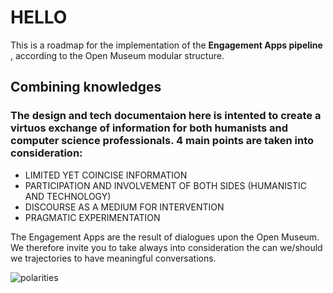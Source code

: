 # HELLO
This is a roadmap for the implementation of the <b> Engagement Apps pipeline </b>, according to the Open Museum modular structure. <br>

## Combining knowledges
### The design and tech documentaion here is intented to create a virtuos exchange of information for both humanists and computer science professionals. 4 main points are taken into consideration: <br>
- LIMITED YET COINCISE INFORMATION <br>
- PARTICIPATION AND INVOLVEMENT OF BOTH SIDES (HUMANISTIC AND TECHNOLOGY) <br>
- DISCOURSE AS A MEDIUM FOR INTERVENTION <br>
- PRAGMATIC EXPERIMENTATION <br>



The Engagement Apps are the result of dialogues upon the Open Museum. We therefore invite you to take always into consideration the can we/should we trajectories to have meaningful conversations.

![polarities](polarities.jpg)

